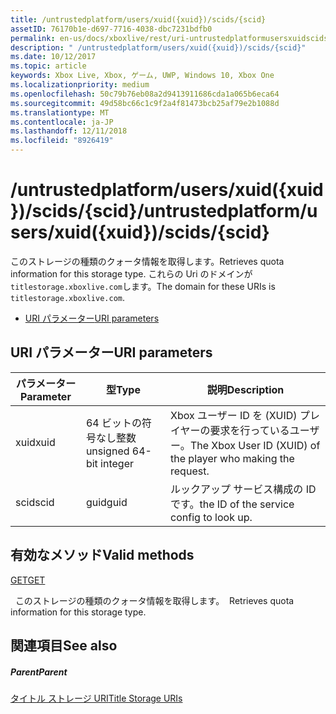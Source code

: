```yaml
---
title: /untrustedplatform/users/xuid({xuid})/scids/{scid}
assetID: 76170b1e-d697-7716-4038-dbc7231bdfb0
permalink: en-us/docs/xboxlive/rest/uri-untrustedplatformusersxuidscidsscid.html
description: " /untrustedplatform/users/xuid({xuid})/scids/{scid}"
ms.date: 10/12/2017
ms.topic: article
keywords: Xbox Live, Xbox, ゲーム, UWP, Windows 10, Xbox One
ms.localizationpriority: medium
ms.openlocfilehash: 50c79b76eb08a2d9413911686cda1a065b6eca64
ms.sourcegitcommit: 49d58bc66c1c9f2a4f81473bcb25af79e2b1088d
ms.translationtype: MT
ms.contentlocale: ja-JP
ms.lasthandoff: 12/11/2018
ms.locfileid: "8926419"
---
```

# <a name="untrustedplatformusersxuidxuidscidsscid"></a><span data-ttu-id="2555e-104">/untrustedplatform/users/xuid({xuid})/scids/{scid}</span><span class="sxs-lookup"><span data-stu-id="2555e-104">/untrustedplatform/users/xuid({xuid})/scids/{scid}</span></span>
<span data-ttu-id="2555e-105">このストレージの種類のクォータ情報を取得します。</span><span class="sxs-lookup"><span data-stu-id="2555e-105">Retrieves quota information for this storage type.</span></span> <span data-ttu-id="2555e-106">これらの Uri のドメインが`titlestorage.xboxlive.com`します。</span><span class="sxs-lookup"><span data-stu-id="2555e-106">The domain for these URIs is `titlestorage.xboxlive.com`.</span></span>
 
  * [<span data-ttu-id="2555e-107">URI パラメーター</span><span class="sxs-lookup"><span data-stu-id="2555e-107">URI parameters</span></span>](#ID4EV)
 
<a id="ID4EV"></a>

 
## <a name="uri-parameters"></a><span data-ttu-id="2555e-108">URI パラメーター</span><span class="sxs-lookup"><span data-stu-id="2555e-108">URI parameters</span></span>
 
| <span data-ttu-id="2555e-109">パラメーター</span><span class="sxs-lookup"><span data-stu-id="2555e-109">Parameter</span></span>| <span data-ttu-id="2555e-110">型</span><span class="sxs-lookup"><span data-stu-id="2555e-110">Type</span></span>| <span data-ttu-id="2555e-111">説明</span><span class="sxs-lookup"><span data-stu-id="2555e-111">Description</span></span>| 
| --- | --- | --- | 
| <span data-ttu-id="2555e-112">xuid</span><span class="sxs-lookup"><span data-stu-id="2555e-112">xuid</span></span>| <span data-ttu-id="2555e-113">64 ビットの符号なし整数</span><span class="sxs-lookup"><span data-stu-id="2555e-113">unsigned 64-bit integer</span></span>| <span data-ttu-id="2555e-114">Xbox ユーザー ID を (XUID) プレイヤーの要求を行っているユーザー。</span><span class="sxs-lookup"><span data-stu-id="2555e-114">The Xbox User ID (XUID) of the player who making the request.</span></span>| 
| <span data-ttu-id="2555e-115">scid</span><span class="sxs-lookup"><span data-stu-id="2555e-115">scid</span></span>| <span data-ttu-id="2555e-116">guid</span><span class="sxs-lookup"><span data-stu-id="2555e-116">guid</span></span>| <span data-ttu-id="2555e-117">ルックアップ サービス構成の ID です。</span><span class="sxs-lookup"><span data-stu-id="2555e-117">the ID of the service config to look up.</span></span>| 
  
<a id="ID4E3B"></a>

 
## <a name="valid-methods"></a><span data-ttu-id="2555e-118">有効なメソッド</span><span class="sxs-lookup"><span data-stu-id="2555e-118">Valid methods</span></span>

[<span data-ttu-id="2555e-119">GET</span><span class="sxs-lookup"><span data-stu-id="2555e-119">GET</span></span>](uri-untrustedplatformusersxuidscidsscid-get.md)

<span data-ttu-id="2555e-120">&nbsp;&nbsp;このストレージの種類のクォータ情報を取得します。</span><span class="sxs-lookup"><span data-stu-id="2555e-120">&nbsp;&nbsp;Retrieves quota information for this storage type.</span></span>
 
<a id="ID4EGC"></a>

 
## <a name="see-also"></a><span data-ttu-id="2555e-121">関連項目</span><span class="sxs-lookup"><span data-stu-id="2555e-121">See also</span></span>
 
<a id="ID4EIC"></a>

 
##### <a name="parent"></a><span data-ttu-id="2555e-122">Parent</span><span class="sxs-lookup"><span data-stu-id="2555e-122">Parent</span></span> 

[<span data-ttu-id="2555e-123">タイトル ストレージ URI</span><span class="sxs-lookup"><span data-stu-id="2555e-123">Title Storage URIs</span></span>](atoc-reference-storagev2.md)

   